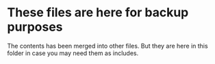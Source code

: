 
# These files are here for backup purposes

The contents has been merged into other files. But they are here in this folder in case you may need them as includes.